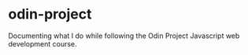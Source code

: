 # odin-project

Documenting what I do while following the Odin Project Javascript web development course.
